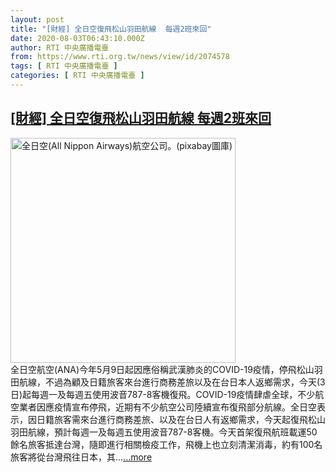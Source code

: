 ```yaml
---
layout: post
title: "[財經] 全日空復飛松山羽田航線  每週2班來回"
date: 2020-08-03T06:43:10.000Z
author: RTI 中央廣播電臺
from: https://www.rti.org.tw/news/view/id/2074578
tags: [ RTI 中央廣播電臺 ]
categories: [ RTI 中央廣播電臺 ]
---
```

<!--1596436990000-->
[[財經] 全日空復飛松山羽田航線  每週2班來回](https://www.rti.org.tw/news/view/id/2074578)
------

<div>
<img src="https://static.rti.org.tw/assets/thumbnails/2020/02/06/d7273ed8d955d5552b90d147c0f4178f.jpg" width="360" alt="全日空(All Nippon Airways)航空公司。(pixabay圖庫)" title="全日空(All Nippon Airways)航空公司。(pixabay圖庫)"><br>全日空航空(ANA)今年5月9日起因應俗稱武漢肺炎的COVID-19疫情，停飛松山羽田航線，不過為顧及日籍旅客來台進行商務差旅以及在台日本人返鄉需求，今天(3日)起每週一及每週五使用波音787-8客機復飛。COVID-19疫情肆虐全球，不少航空業者因應疫情宣布停飛，近期有不少航空公司陸續宣布復飛部分航線。全日空表示，因日籍旅客需來台進行商務差旅、以及在台日人有返鄉需求，今天起復飛松山羽田航線，預計每週一及每週五使用波音787-8客機。今天首架復飛航班載運50餘名旅客抵達台灣，隨即進行相關檢疫工作，飛機上也立刻清潔消毒，約有100名旅客將從台灣飛往日本，其...<a target="_blank" href="https://www.rti.org.tw/news/view/id/2074578">...more</a>
</div>
